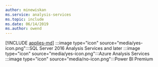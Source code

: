 ```yaml
---
author: minewiskan
ms.service: analysis-services  
ms.topic: include
ms.date: 06/14/2019
ms.author: owend
---
```


[!INCLUDE [applies-md](applies-md.md)] :::image type="icon" source="media/yes-icon.png":::SQL Server 2016 Analysis Services and later :::image type="icon" source="media/yes-icon.png":::Azure Analysis Services :::image type="icon" source="media/no-icon.png":::Power BI Premium


